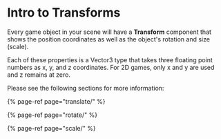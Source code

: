 # Intro to Transforms

Every game object in your scene will have a **Transform** component that shows the position coordinates as well as the object's rotation and size \(scale\).

Each of these properties is a Vector3 type that takes three floating point numbers as x, y, and z coordinates. For 2D games, only x and y are used and z remains at zero.

Please see the following sections for more information:

{% page-ref page="translate/" %}

{% page-ref page="rotate/" %}

{% page-ref page="scale/" %}






